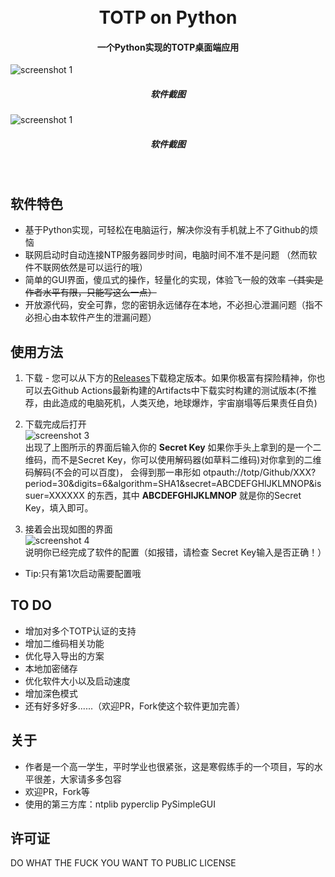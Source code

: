 <h1 align="center">
  <br>
  TOTP on Python
  <br>
</h1>

<h4 align="center">一个Python实现的TOTP桌面端应用</h4>

![screenshot 1](https://mirror.ghproxy.com/?q=https://raw.githubusercontent.com/CSY2022/py-totp/main/img/5.png)
<h5 align="center">
  软件截图
</h5>

![screenshot 1](https://mirror.ghproxy.com/?q=https://raw.githubusercontent.com/CSY2022/py-totp/main/img/4.png)
<h5 align="center">
  软件截图
</h5>
<br>

## 软件特色

* 基于Python实现，可轻松在电脑运行，解决你没有手机就上不了Github的烦恼    
* 联网启动时自动连接NTP服务器同步时间，电脑时间不准不是问题 （然而软件不联网依然是可以运行的哦）
* 简单的GUI界面，傻瓜式的操作，轻量化的实现，体验飞一般的效率 ~~（其实是作者水平有限，只能写这么一点）~~     
* 开放源代码，安全可靠，您的密钥永远储存在本地，不必担心泄漏问题（指不必担心由本软件产生的泄漏问题）     

## 使用方法

1. 下载 - 您可以从下方的[Releases](https://github.com/CSY2022/py-totp/releases/)下载稳定版本。如果你极富有探险精神，你也可以去Github Actions最新构建的Artifacts中下载实时构建的测试版本(不推荐，由此造成的电脑死机，人类灭绝，地球爆炸，宇宙崩塌等后果责任自负)    

2. 下载完成后打开     
![screenshot 3](https://mirror.ghproxy.com/?q=https://raw.githubusercontent.com/CSY2022/py-totp/main/img/2.png)      
出现了上图所示的界面后输入你的 **Secret Key**
如果你手头上拿到的是一个二维码，而不是Secret Key，你可以使用解码器(如草料二维码)对你拿到的二维码解码(不会的可以百度)，
会得到那一串形如 otpauth://totp/Github/XXX?period=30&digits=6&algorithm=SHA1&secret=ABCDEFGHIJKLMNOP&issuer=XXXXXX   的东西，其中 **ABCDEFGHIJKLMNOP** 就是你的Secret Key，填入即可。     

3. 接着会出现如图的界面    
![screenshot 4](https://mirror.ghproxy.com/?q=https://raw.githubusercontent.com/CSY2022/py-totp/main/img/1.png)     
说明你已经完成了软件的配置（如报错，请检查 Secret Key输入是否正确！）

- Tip:只有第1次启动需要配置哦

## TO DO

- 增加对多个TOTP认证的支持
- 增加二维码相关功能
- 优化导入导出的方案
- 本地加密储存
- 优化软件大小以及启动速度
- 增加深色模式
- 还有好多好多......（欢迎PR，Fork使这个软件更加完善）


## 关于

- 作者是一个高一学生，平时学业也很紧张，这是寒假练手的一个项目，写的水平很差，大家请多多包容
- 欢迎PR，Fork等
- 使用的第三方库：ntplib pyperclip PySimpleGUI    


## 许可证

DO WHAT THE FUCK YOU WANT TO PUBLIC LICENSE
